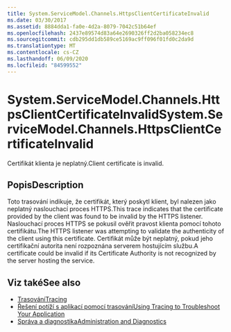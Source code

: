 ```yaml
---
title: System.ServiceModel.Channels.HttpsClientCertificateInvalid
ms.date: 03/30/2017
ms.assetid: 8884dda1-fa0e-4d2a-8079-7042c51b64ef
ms.openlocfilehash: 2437e89574d83a64e2690326ff2d2ba058234ec8
ms.sourcegitcommit: cdb295dd1db589ce5169ac9ff096f01fd0c2da9d
ms.translationtype: MT
ms.contentlocale: cs-CZ
ms.lasthandoff: 06/09/2020
ms.locfileid: "84599552"
---
```

# <a name="systemservicemodelchannelshttpsclientcertificateinvalid"></a><span data-ttu-id="8824e-102">System.ServiceModel.Channels.HttpsClientCertificateInvalid</span><span class="sxs-lookup"><span data-stu-id="8824e-102">System.ServiceModel.Channels.HttpsClientCertificateInvalid</span></span>
<span data-ttu-id="8824e-103">Certifikát klienta je neplatný.</span><span class="sxs-lookup"><span data-stu-id="8824e-103">Client certificate is invalid.</span></span>  
  
## <a name="description"></a><span data-ttu-id="8824e-104">Popis</span><span class="sxs-lookup"><span data-stu-id="8824e-104">Description</span></span>  
 <span data-ttu-id="8824e-105">Toto trasování indikuje, že certifikát, který poskytl klient, byl nalezen jako neplatný naslouchací proces HTTPS.</span><span class="sxs-lookup"><span data-stu-id="8824e-105">This trace indicates that the certificate provided by the client was found to be invalid by the HTTPS listener.</span></span> <span data-ttu-id="8824e-106">Naslouchací proces HTTPS se pokusil ověřit pravost klienta pomocí tohoto certifikátu.</span><span class="sxs-lookup"><span data-stu-id="8824e-106">The HTTPS listener was attempting to validate the authenticity of the client using this certificate.</span></span> <span data-ttu-id="8824e-107">Certifikát může být neplatný, pokud jeho certifikační autorita není rozpoznána serverem hostujícím službu.</span><span class="sxs-lookup"><span data-stu-id="8824e-107">A certificate could be invalid if its Certificate Authority is not recognized by the server hosting the service.</span></span>  
  
## <a name="see-also"></a><span data-ttu-id="8824e-108">Viz také</span><span class="sxs-lookup"><span data-stu-id="8824e-108">See also</span></span>

- [<span data-ttu-id="8824e-109">Trasování</span><span class="sxs-lookup"><span data-stu-id="8824e-109">Tracing</span></span>](index.md)
- [<span data-ttu-id="8824e-110">Řešení potíží s aplikací pomocí trasování</span><span class="sxs-lookup"><span data-stu-id="8824e-110">Using Tracing to Troubleshoot Your Application</span></span>](using-tracing-to-troubleshoot-your-application.md)
- [<span data-ttu-id="8824e-111">Správa a diagnostika</span><span class="sxs-lookup"><span data-stu-id="8824e-111">Administration and Diagnostics</span></span>](../index.md)
